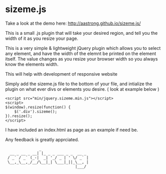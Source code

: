 sizeme.js
=======

Take a look at the demo here: http://aastrong.github.io/sizeme.js/

This is a small .js plugin that will take your desired region, and tell you the width of it as you resize your page. 


This is a very simple & lightweight jQuery plugin which allows you to select any element, and have the width of the elemnt be printed on the element itself. The value changes as you resize your browser width so you always know the elements width. 

This will help with development of responsive website

Simply add the sizeme.js file to the bottom of your file, and intialize the plugin on what ever divs or elements you desire. ( look at example below )

	<script src="min/jquery.sizeme.min.js"></script>
	<script>
	$(window).resize(function() { 
		$('.div').sizeme();
	}).resize();
	</script>

I have included an index.html as page as an example if need be. 

Any feedback is greatly apprciated. 
```
               _                     
  __ _ __ _ __| |_ _ _ ___ _ _  __ _ 
 / _` / _` (_-|  _| '_/ _ | ' \/ _` |
 \__,_\__,_/__/\__|_| \___|_||_\__, |
                               |___/ 
```